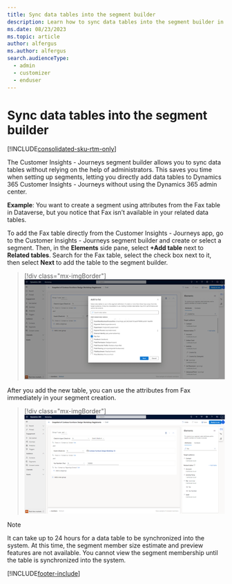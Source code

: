 ```yaml
---
title: Sync data tables into the segment builder
description: Learn how to sync data tables into the segment builder in the Customer Insights - Journeys.
ms.date: 08/23/2023
ms.topic: article
author: alfergus
ms.author: alfergus
search.audienceType: 
  - admin
  - customizer
  - enduser
---
```


# Sync data tables into the segment builder

[!INCLUDE[consolidated-sku-rtm-only](../includes/consolidated-sku-rtm-only.md)]

The Customer Insights - Journeys segment builder allows you to sync data tables without relying on the help of administrators. This saves you time when setting up segments, letting you directly add data tables to Dynamics 365 Customer Insights - Journeys without using the Dynamics 365 admin center.

**Example**: You want to create a segment using attributes from the Fax table in Dataverse, but you notice that Fax isn’t available in your related data tables.

To add the Fax table directly from the Customer Insights - Journeys app, go to the Customer Insights - Journeys segment builder and create or select a segment. Then, in the **Elements** side pane, select **+Add table** next to **Related tables**. Search for the Fax table, select the check box next to it, then select **Next** to add the table to the segment builder. 

> [!div class="mx-imgBorder"]
> ![Add table to segment builder](media/real-time-marketing-add-table-to-segment-builder.png "Add table to segment builder")

After you add the new table, you can use the attributes from Fax immediately in your segment creation.

> [!div class="mx-imgBorder"]
> ![use attributes right away](media/real-time-marketing-use-attributes-right-away.png "use attributes right away")

> [!NOTE]
> It can take up to 24 hours for a data table to be synchronized into the system. At this time, the segment member size estimate and preview features are not available. You cannot view the segment membership until the table is synchronized into the system.  

[!INCLUDE[footer-include](../includes/footer-banner.md)]
